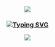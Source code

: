 <Header>
  <div align=center>
    <img src="https://capsule-render.vercel.app/api?type=waving&color=BDBDC8&height=100&section=header" />
    <h3 align="center"><a href="https://git.io/typing-svg"><img src="https://readme-typing-svg.demolab.com?font=Fira+Sans&pause=1000&color=F7F7F7&width=435&lines=IOS+Developer+Minsoo+Kim's+Github" alt="Typing SVG" /></a></h3>
    <img src="https://capsule-render.vercel.app/api?type=waving&color=BDBDC8&height=100&section=footer" />
  </div>
</Header>
